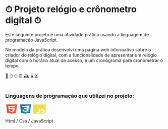 # ⏱ Projeto relógio e crônometro digital ⏱
Este seguinte projeto é uma atividade prática usando a linguagem de programação JavaScript.

No modelo da prática desenvolvi uma página web informativo sobre o criador do relógio digital, com a funcionalidade de apresentar um relógio digital com o horário atual de acesso, e um cronôgroma para cronometrar o tempo. 

🧭 ⏱ ⏲ ⏰ 🕰 ⌛️ ⏳

#

### Linguagens de programação que utilizei no projeto:
<img align="center" alt="HTML" height="30" width="40" src="https://raw.githubusercontent.com/devicons/devicon/master/icons/html5/html5-original.svg"> <img align="center" alt="CSS" height="30" width="40" src="https://raw.githubusercontent.com/devicons/devicon/master/icons/css3/css3-original.svg"> <img align="center" alt="Js" height="30" width="40" src="https://raw.githubusercontent.com/devicons/devicon/master/icons/javascript/javascript-plain.svg">

Html / Css / JavaScript
